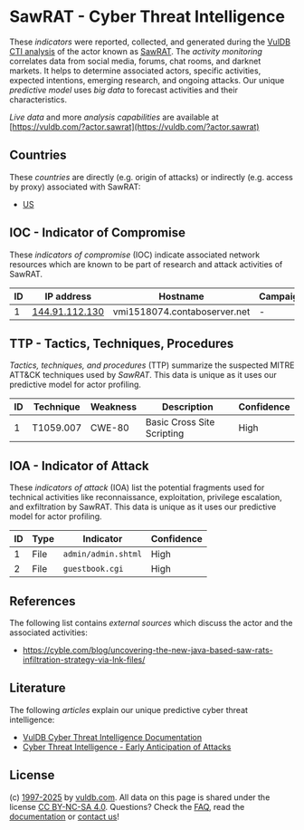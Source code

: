 # SawRAT - Cyber Threat Intelligence

These _indicators_ were reported, collected, and generated during the [VulDB CTI analysis](https://vuldb.com/?kb.cti) of the actor known as [SawRAT](https://vuldb.com/?actor.sawrat). The _activity monitoring_ correlates data from social media, forums, chat rooms, and darknet markets. It helps to determine associated actors, specific activities, expected intentions, emerging research, and ongoing attacks. Our unique _predictive model_ uses _big data_ to forecast activities and their characteristics.

_Live data_ and more _analysis capabilities_ are available at [https://vuldb.com/?actor.sawrat](https://vuldb.com/?actor.sawrat)

## Countries

These _countries_ are directly (e.g. origin of attacks) or indirectly (e.g. access by proxy) associated with SawRAT:

* [US](https://vuldb.com/?country.us)

## IOC - Indicator of Compromise

These _indicators of compromise_ (IOC) indicate associated network resources which are known to be part of research and attack activities of SawRAT.

ID | IP address | Hostname | Campaign | Confidence
-- | ---------- | -------- | -------- | ----------
1 | [144.91.112.130](https://vuldb.com/?ip.144.91.112.130) | vmi1518074.contaboserver.net | - | High

## TTP - Tactics, Techniques, Procedures

_Tactics, techniques, and procedures_ (TTP) summarize the suspected MITRE ATT&CK techniques used by _SawRAT_. This data is unique as it uses our predictive model for actor profiling.

ID | Technique | Weakness | Description | Confidence
-- | --------- | -------- | ----------- | ----------
1 | T1059.007 | CWE-80 | Basic Cross Site Scripting | High

## IOA - Indicator of Attack

These _indicators of attack_ (IOA) list the potential fragments used for technical activities like reconnaissance, exploitation, privilege escalation, and exfiltration by SawRAT. This data is unique as it uses our predictive model for actor profiling.

ID | Type | Indicator | Confidence
-- | ---- | --------- | ----------
1 | File | `admin/admin.shtml` | High
2 | File | `guestbook.cgi` | High

## References

The following list contains _external sources_ which discuss the actor and the associated activities:

* https://cyble.com/blog/uncovering-the-new-java-based-saw-rats-infiltration-strategy-via-lnk-files/

## Literature

The following _articles_ explain our unique predictive cyber threat intelligence:

* [VulDB Cyber Threat Intelligence Documentation](https://vuldb.com/?kb.cti)
* [Cyber Threat Intelligence - Early Anticipation of Attacks](https://www.scip.ch/en/?labs.20201022)

## License

(c) [1997-2025](https://vuldb.com/?kb.changelog) by [vuldb.com](https://vuldb.com/?kb.about). All data on this page is shared under the license [CC BY-NC-SA 4.0](https://creativecommons.org/licenses/by-nc-sa/4.0/). Questions? Check the [FAQ](https://vuldb.com/?kb.faq), read the [documentation](https://vuldb.com/?kb) or [contact us](https://vuldb.com/?contact)!
